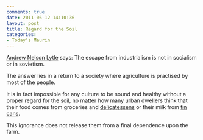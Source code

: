 ```yaml
---
comments: true
date: 2011-06-12 14:10:36
layout: post
title: Regard for the Soil
categories:
- Today's Maurin
---
```


[Andrew Nelson Lytle](http://en.wikipedia.org/wiki/Andrew_Nelson_Lytle) says:
The escape from industrialism
is not in socialism
or in sovietism.

The answer lies
in a return to a society
where agriculture is practised
by most of the people.

It is in fact impossible
for any culture
to be sound and healthy
without a proper regard
for the soil,
no matter
how many urban dwellers
think that their food
comes from groceries
and [delicatessens](http://en.wikipedia.org/wiki/Delicatessen)
or their milk from [tin cans](http://en.wikipedia.org/wiki/Tin_can).

This ignorance
does not release them
from a final dependence
upon the farm.